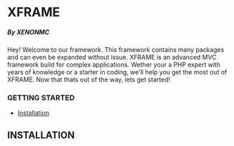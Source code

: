 # XFRAME
##### By XENONMC

Hey!  Welcome to our framework.  This framework contains many packages and can even be expanded without issue.  XFRAME is an advanced MVC framework build for complex applications.  Wether your a PHP expert with years of knowledge or a starter in coding, we'll help you get the most out of XFRAME.  Now that thats out of the way, lets get started!

### GETTING STARTED

  - [Installation](#installation)

## INSTALLATION